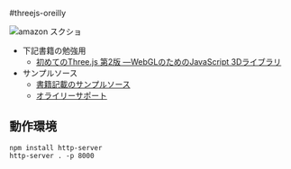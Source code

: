 #threejs-oreilly 

![amazon スクショ](https://images-na.ssl-images-amazon.com/images/I/51UOpsBIXYL._SX389_BO1,204,203,200_.jpg)

- 下記書籍の勉強用
  - [初めてのThree.js 第2版 ―WebGLのためのJavaScript 3Dライブラリ](https://amzn.to/3MMFm2h)
- サンプルソース
  - [書籍記載のサンプルソース](https://github.com/josdirksen/learning-threejs)
  - [オライリーサポート](https://github.com/oreilly-japan/learning-three-js-2e-ja-support)

## 動作環境
```
npm install http-server
http-server . -p 8000
```